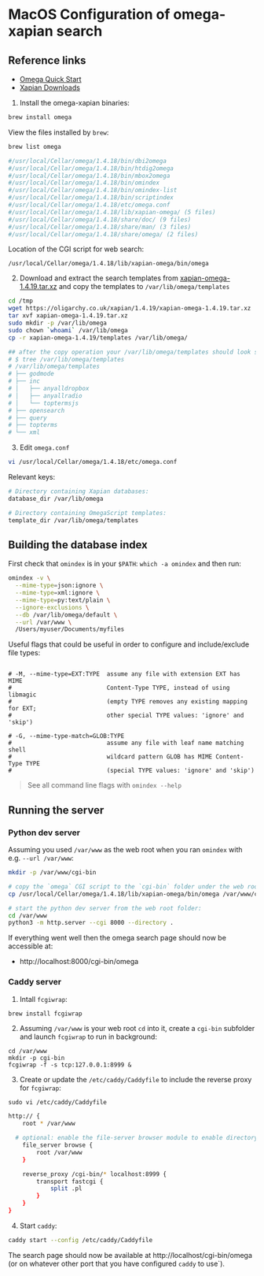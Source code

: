 # MacOS Configuration of omega-xapian search

## Reference links

- [Omega Quick Start](https://xapian.org/docs/omega/quickstart.html)
- [Xapian Downloads](https://xapian.org/download)

1. Install the omega-xapian binaries:

```bash
brew install omega
```

View the files installed by `brew`:

```bash
brew list omega

#/usr/local/Cellar/omega/1.4.18/bin/dbi2omega
#/usr/local/Cellar/omega/1.4.18/bin/htdig2omega
#/usr/local/Cellar/omega/1.4.18/bin/mbox2omega
#/usr/local/Cellar/omega/1.4.18/bin/omindex
#/usr/local/Cellar/omega/1.4.18/bin/omindex-list
#/usr/local/Cellar/omega/1.4.18/bin/scriptindex
#/usr/local/Cellar/omega/1.4.18/etc/omega.conf
#/usr/local/Cellar/omega/1.4.18/lib/xapian-omega/ (5 files)
#/usr/local/Cellar/omega/1.4.18/share/doc/ (9 files)
#/usr/local/Cellar/omega/1.4.18/share/man/ (3 files)
#/usr/local/Cellar/omega/1.4.18/share/omega/ (2 files)
```

Location of the CGI script for web search:

```
/usr/local/Cellar/omega/1.4.18/lib/xapian-omega/bin/omega
```

2. Download and extract the search templates from [xapian-omega-1.4.19.tar.xz](https://oligarchy.co.uk/xapian/1.4.19/xapian-omega-1.4.19.tar.xz) and copy the templates to `/var/lib/omega/templates`

```bash
cd /tmp
wget https://oligarchy.co.uk/xapian/1.4.19/xapian-omega-1.4.19.tar.xz 
tar xvf xapian-omega-1.4.19.tar.xz
sudo mkdir -p /var/lib/omega
sudo chown `whoami` /var/lib/omega
cp -r xapian-omega-1.4.19/templates /var/lib/omega/

## after the copy operation your /var/lib/omega/templates should look similar to this:
# $ tree /var/lib/omega/templates
# /var/lib/omega/templates
# ├── godmode
# ├── inc
# │   ├── anyalldropbox
# │   ├── anyallradio
# │   └── toptermsjs
# ├── opensearch
# ├── query
# ├── topterms
# └── xml
```

3. Edit `omega.conf`

```bash
vi /usr/local/Cellar/omega/1.4.18/etc/omega.conf
```

Relevant keys:

```bash
# Directory containing Xapian databases:
database_dir /var/lib/omega

# Directory containing OmegaScript templates:
template_dir /var/lib/omega/templates
```

## Building the database index

First check that `omindex` is in your `$PATH`: `which -a omindex` and then run:

```bash
omindex -v \
  --mime-type=json:ignore \
  --mime-type=xml:ignore \
  --mime-type=py:text/plain \
  --ignore-exclusions \
  --db /var/lib/omega/default \
  --url /var/www \
  /Users/myuser/Documents/myfiles
  ```
  
  Useful flags that could be useful in order to configure and include/exclude file types:
  
  ```
  
# -M, --mime-type=EXT:TYPE  assume any file with extension EXT has MIME
#                           Content-Type TYPE, instead of using libmagic
#                           (empty TYPE removes any existing mapping for EXT;
#                           other special TYPE values: 'ignore' and 'skip')

# -G, --mime-type-match=GLOB:TYPE
#                           assume any file with leaf name matching shell
#                           wildcard pattern GLOB has MIME Content-Type TYPE
#                           (special TYPE values: 'ignore' and 'skip')
```

> See all command line flags with `omindex --help`

## Running the server

### Python dev server

Assuming you used `/var/www` as the web root when you ran `omindex` with e.g. `--url /var/www`:

```bash
mkdir -p /var/www/cgi-bin

# copy the `omega` CGI script to the `cgi-bin` folder under the web root:
cp /usr/local/Cellar/omega/1.4.18/lib/xapian-omega/bin/omega /var/www/cgi-bin/

# start the python dev server from the web root folder:
cd /var/www
python3 -m http.server --cgi 8000 --directory .
```

If everything went well then the omega search page should now be accessible at:

- http://localhost:8000/cgi-bin/omega


### Caddy server

1. Intall `fcgiwrap`:

```bash
brew install fcgiwrap
```

2. Assuming `/var/www` is your web root `cd` into it, create a `cgi-bin` subfolder and launch `fcgiwrap` to run in background:

```
cd /var/www
mkdir -p cgi-bin
fcgiwrap -f -s tcp:127.0.0.1:8999 &
```
3. Create or update the `/etc/caddy/Caddyfile` to include the reverse proxy for `fcgiwrap`:

`sudo vi /etc/caddy/Caddyfile`

```sh
http:// {
	root * /var/www

  # optional: enable the file-server browser module to enable directory listsings
	file_server browse {
		root /var/www
	}	

	reverse_proxy /cgi-bin/* localhost:8999 {
		transport fastcgi {
			split .pl
		}
	}
}
```

4. Start `caddy`:

```bash
caddy start --config /etc/caddy/Caddyfile
```

The search page should now be available at http://localhost/cgi-bin/omega (or on whatever other port that you have configured `caddy` to use`).
